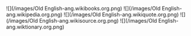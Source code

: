 ![](/images/Old English-ang.wikibooks.org.png)
![](/images/Old English-ang.wikipedia.org.png)
![](/images/Old English-ang.wikiquote.org.png)
![](/images/Old English-ang.wikisource.org.png)
![](/images/Old English-ang.wiktionary.org.png)
